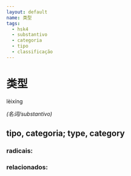 ```yaml
--- 
layout: default
name: 类型 
tags: 
  - hsk4
  - substantivo
  - categoria
  - tipo
  - classificação
--- 
```

# 类型 
lèixíng  
 
*(名词/substantivo)*  
## tipo, categoria; type, category 
### radicais: 
### relacionados: 
